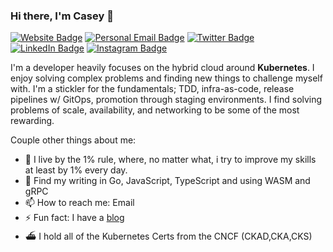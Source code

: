 ### Hi there, I'm Casey 👋

[![Website Badge](https://img.shields.io/badge/caseywylie.io-lightblue?style=for-the-badge)](https://caseywylie.io)
[![Personal Email Badge](https://img.shields.io/badge/casewylie@gmail.com-green?style=for-the-badge)](mailto:casewylie@gmail.com)
[![Twitter Badge](https://img.shields.io/badge/Twitter-1DA1F2?style=for-the-badge&logo=twitter&logoColor=white)](https://twitter.com/cmwylie19)
[![LinkedIn Badge](https://img.shields.io/badge/LinkedIn-0077B5?style=for-the-badge&logo=linkedin&logoColor=white)](https://www.linkedin.com/in/casewylie)
[![Instagram Badge](https://img.shields.io/badge/Instagram-E4405F?style=for-the-badge&logo=instagram&logoColor=white)](https://www.instagram.com/cmwylie19/)


I'm a developer heavily focuses on the hybrid cloud around **Kubernetes**. I enjoy solving complex problems and finding new things to challenge myself with. I'm a stickler for the fundamentals; TDD, infra-as-code, release pipelines w/ GitOps, promotion through staging environments.  I find solving problems of scale, availability, and networking to be some of the most rewarding. 

Couple other things about me:

- 🔭 I live by the 1% rule, where, no matter what, i try to improve my skills at least by 1% every day. 
- 💬 Find my writing in Go, JavaScript, TypeScript and using WASM and gRPC
- 📫 How to reach me: Email
- ⚡ Fun fact: I have a [blog](https://caseywylie.io) 
- ⛴️ I hold all of the Kubernetes Certs from the CNCF (CKAD,CKA,CKS)


<!-- ![Casey's GitHub stats](https://github-readme-stats.vercel.app/api?username=cmwylie19&show_icons=true&theme=radical&custom_title=Stats&hide=ranks) -->
